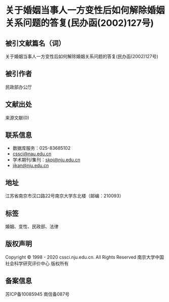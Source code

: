 # 关于婚姻当事人一方变性后如何解除婚姻关系问题的答复(民办函(2002)127号)

## 被引文献篇名（词）

关于婚姻当事人一方变性后如何解除婚姻关系问题的答复(民办函(2002)127号)

## 被引作者

民政部办公厅

## 文献出处

来源文献(0)

## 联系信息

- 数据库服务：025-83685102
- cssci@nau.edu.cn
- 学术期刊/集刊：skpj@nju.edu.cn
- jikan@nju.edu.cn

## 地址

江苏省南京市汉口路22号南京大学东北楼（邮编：210093）

## 标签

婚姻、变性、民政部、法律

## 版权声明

Copyright © 1998 - 2020 cssci.nju.edu.cn. All Rights Reserved 南京大学中国社会科学研究评价中心 版权所有

## 备案信息

苏ICP备10085945 南信备087号